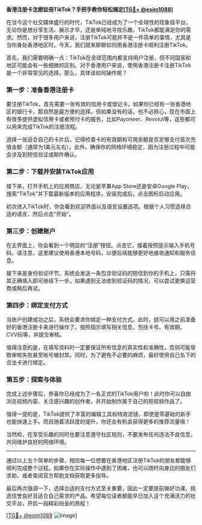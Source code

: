 **香港注册卡怎麽註冊TikTok？手把手教你轻松搞定[[TG💪+ @esim1088](https://t.me/s/esim1088)]**

在当今这个社交媒体盛行的时代，TikTok已经成为了一个全球性的现象级平台。无论你是想分享生活、展示才华，还是单纯地寻找乐趣，TikTok都能满足你的需求。然而，对于很多用户来说，注册TikTok可能并不是一件简单的事情，尤其是当你身处香港地区时。今天，我们就来聊聊如何用香港注册卡顺利注册TikTok。

首先，我们需要明确一点：TikTok在全球范围内都支持用户注册，但不同国家和地区可能会有一些细微的区别。对于香港用户来说，使用香港注册卡注册TikTok是一个非常常见的选择。那么，具体该如何操作呢？

### 第一步：准备香港注册卡

要注册TikTok，首先需要一张有效的信用卡或借记卡。如果你已经有一张香港地区的银行卡，那自然是最方便的选择。但如果没有的话，也不必担心，现在市面上有很多提供虚拟信用卡或者预付卡的服务，比如Payoneer、Revolut等，这些都可以用来完成TikTok的注册流程。

选择一张适合自己的卡片后，记得检查卡的有效期和可用余额是否足够支付首次充值金额（通常为1美元左右）。此外，确保你的网络环境稳定，因为注册过程中可能会涉及到短信验证或邮件确认。

### 第二步：下载并安装TikTok应用

接下来，打开手机上的应用商店，无论是苹果App Store还是安卓Google Play，搜索“TikTok”并下载最新版本的应用程序。安装完成后，点击图标启动应用。

初次进入TikTok时，你会看到欢迎界面以及语言设置选项。根据个人习惯选择合适的语言，然后点击“开始”。

### 第三步：创建账户

在主界面上，你会看到一个明显的“注册”按钮。点击它，接着按照提示输入手机号码。请注意，这里建议使用香港本地号码，以便后续能够更好地接收通知和服务信息。

接下来是身份验证环节。系统会发送一条包含验证码的短信到你的手机上，只需将其正确填入即可继续下一步。如果遇到无法收到验证码的情况，可以尝试更换运营商或稍后再试。

### 第四步：绑定支付方式

当账户创建成功之后，系统会要求你绑定一种支付方式。此时，就可以用之前准备好的香港注册卡来进行操作了。按照指示填写相关信息，包括卡号、有效期、CVV码等，并提交审核。

值得注意的是，在填写资料时一定要保证所有信息的真实性和准确性，否则可能导致审核失败甚至账号被封禁。同时，为了避免不必要的麻烦，最好使用自己名下的合法卡进行绑定。

### 第五步：探索与体验

完成上述步骤后，恭喜你已经成为了一名正式的TikTok用户啦！此时你可以自由浏览视频内容、关注感兴趣的创作者，并开始制作属于自己的短视频作品了。

值得一提的是，TikTok提供了丰富的编辑工具和特效滤镜，即使是零基础的新手也能快速上手。而且随着活跃度的提升，你还会有机会获得更多的推荐流量哦！

当然啦，在享受乐趣的同时也要注意遵守社区规则，不要发布任何违法不良信息，共同维护良好的网络环境。

---

通过以上五个简单的步骤，相信每一位想要在香港地区注册TikTok的朋友都能够顺利完成整个过程。如果你在实际操作中遇到了困难，也可以随时向身边的朋友们求助，或者查阅官方帮助文档获取更多指导。

最后再次强调一下，选择合适的支付方式至关重要，因此一定要提前做好功课，挑选信誉良好且适合自己需求的产品。希望每位读者都能早日加入这个充满活力的社交平台，开启一段精彩纷呈的旅程！

[[TG💪+ @esim1088](https://t.me/s/esim1088) ![Image](https://i.postimg.cc/4NQfJmqS/Snipaste-2025-05-13-00-14-12.png)]
